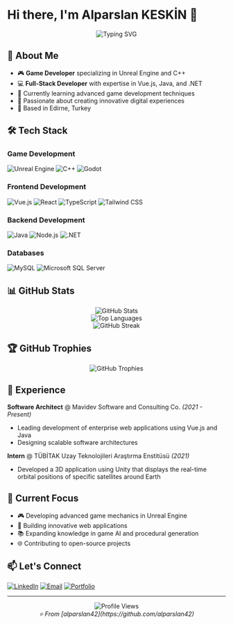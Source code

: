 # Hi there, I'm Alparslan KESKİN 👋

<div align="center">
  <img src="https://readme-typing-svg.herokuapp.com?font=Fira+Code&pause=1000&color=3B82F6&center=true&vCenter=true&width=435&lines=Game+Developer;Full-Stack+Developer;C%2B%2B+Developer;Problem+Solver" alt="Typing SVG" />
</div>

## 🚀 About Me

- 🎮 **Game Developer** specializing in Unreal Engine and C++
- 💻 **Full-Stack Developer** with expertise in Vue.js, Java, and .NET
- 🌱 Currently learning advanced game development techniques
- 🎯 Passionate about creating innovative digital experiences
- 📍 Based in Edirne, Turkey

## 🛠️ Tech Stack

### Game Development
![Unreal Engine](https://img.shields.io/badge/Unreal%20Engine-313131?style=for-the-badge&logo=unrealengine&logoColor=white)
![C++](https://img.shields.io/badge/C++-00599C?style=for-the-badge&logo=c%2B%2B&logoColor=white)
![Godot](https://img.shields.io/badge/Godot-478CBF?style=for-the-badge&logo=godotengine&logoColor=white)

### Frontend Development
![Vue.js](https://img.shields.io/badge/Vue.js-4FC08D?style=for-the-badge&logo=vue.js&logoColor=white)
![React](https://img.shields.io/badge/React-20232A?style=for-the-badge&logo=react&logoColor=61DAFB)
![TypeScript](https://img.shields.io/badge/TypeScript-007ACC?style=for-the-badge&logo=typescript&logoColor=white)
![Tailwind CSS](https://img.shields.io/badge/Tailwind_CSS-38B2AC?style=for-the-badge&logo=tailwind-css&logoColor=white)

### Backend Development
![Java](https://img.shields.io/badge/Java-ED8B00?style=for-the-badge&logo=java&logoColor=white)
![Node.js](https://img.shields.io/badge/Node.js-43853D?style=for-the-badge&logo=node.js&logoColor=white)
![.NET](https://img.shields.io/badge/.NET-5C2D91?style=for-the-badge&logo=.net&logoColor=white)

### Databases
![MySQL](https://img.shields.io/badge/MySQL-00000F?style=for-the-badge&logo=mysql&logoColor=white)
![Microsoft SQL Server](https://img.shields.io/badge/Microsoft%20SQL%20Sever-CC2927?style=for-the-badge&logo=microsoft%20sql%20server&logoColor=white)

## 📊 GitHub Stats

<div align="center">
  <img src="https://github-readme-stats.vercel.app/api?username=alparslan42&show_icons=true&theme=tokyonight&hide_border=true" alt="GitHub Stats" />
</div>

<div align="center">
  <img src="https://github-readme-stats.vercel.app/api/top-langs/?username=alparslan42&layout=compact&theme=tokyonight&hide_border=true" alt="Top Languages" />
</div>

<div align="center">
  <img src="https://github-readme-streak-stats.herokuapp.com/?user=alparslan42&theme=tokyonight&hide_border=true" alt="GitHub Streak" />
</div>

## 🏆 GitHub Trophies

<div align="center">
  <img src="https://github-profile-trophy.vercel.app/?username=alparslan42&theme=tokyonight&no-frame=true&no-bg=false&margin-w=4" alt="GitHub Trophies" />
</div>

## 💼 Experience

**Software Architect** @ Mavidev Software and Consulting Co. *(2021 - Present)*
- Leading development of enterprise web applications using Vue.js and Java
- Designing scalable software architectures

**Intern** @ TÜBİTAK Uzay Teknolojileri Araştırma Enstitüsü *(2021)*
- Developed a 3D application using Unity that displays the real-time orbital positions of specific satellites around Earth

## 🎯 Current Focus

- 🎮 Developing advanced game mechanics in Unreal Engine
- 🚀 Building innovative web applications
- 📚 Expanding knowledge in game AI and procedural generation
- 🌐 Contributing to open-source projects

## 📫 Let's Connect

[![LinkedIn](https://img.shields.io/badge/LinkedIn-0077B5?style=for-the-badge&logo=linkedin&logoColor=white)](https://www.linkedin.com/in/alparslan-keskin-85a844189/)
[![Email](https://img.shields.io/badge/Email-D14836?style=for-the-badge&logo=gmail&logoColor=white)](mailto:alparslan_keskin_42@hotmail.com)
[![Portfolio](https://img.shields.io/badge/Portfolio-000000?style=for-the-badge&logo=About.me&logoColor=white)](https://your-portfolio-url.com)

---

<div align="center">
  <img src="https://komarev.com/ghpvc/?username=alparslan42&color=blueviolet&style=for-the-badge" alt="Profile Views" />
</div>

<div align="center">
  <i>⭐️ From [alparslan42](https://github.com/alparslan42)</i>
</div>
